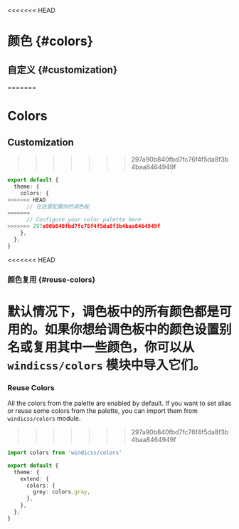 <<<<<<< HEAD
# 颜色 {#colors}

<ColorsPalette />

## 自定义 {#customization}
=======
# Colors

<ColorsPalette />

## Customization
>>>>>>> 297a90b840fbd7fc76f4f5da8f3b4baa8464949f

```ts windi.config.js
export default {
  theme: {
    colors: {
<<<<<<< HEAD
      // 在这里配置你的调色板
=======
      // Configure your color palette here
>>>>>>> 297a90b840fbd7fc76f4f5da8f3b4baa8464949f
    },
  },
}
```

<<<<<<< HEAD
### 颜色复用 {#reuse-colors}

默认情况下，调色板中的所有颜色都是可用的。如果你想给调色板中的颜色设置别名或复用其中一些颜色，你可以从 `windicss/colors` 模块中导入它们。
=======
### Reuse Colors

All the colors from the palette are enabled by default. If you want to set alias or reuse some colors from the palette, you can import them from `windicss/colors` module.
>>>>>>> 297a90b840fbd7fc76f4f5da8f3b4baa8464949f

```ts windi.config.js
import colors from 'windicss/colors'

export default {
  theme: {
    extend: {
      colors: {
        grey: colors.gray,
      },
    },
  },
}
```
